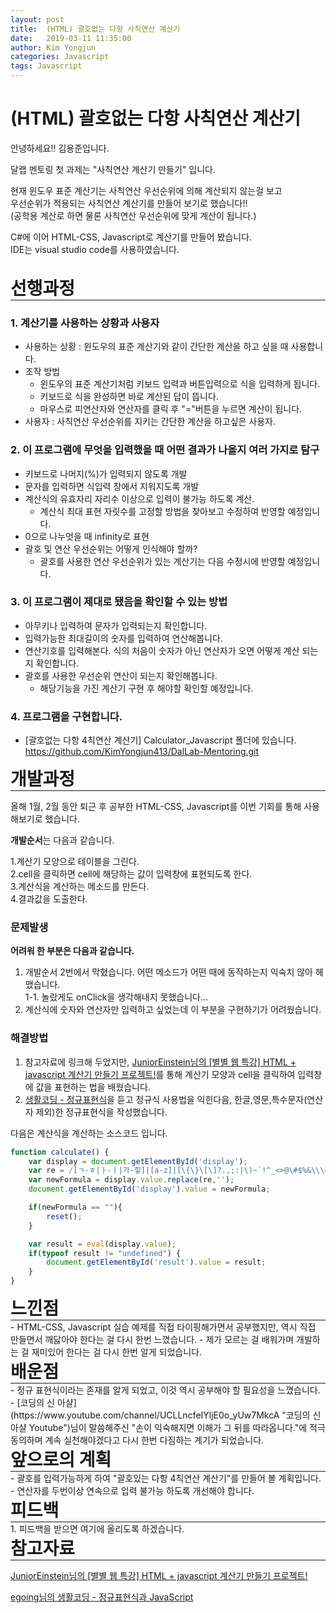 ```yaml
---
layout: post
title:  (HTML) 괄호없는 다항 사칙연산 계산기
date:   2019-03-11 11:35:00
author: Kim Yongjun
categories: Javascript
tags: Javascript
---
```


# (HTML) 괄호없는 다항 사칙연산 계산기

안녕하세요!! 김용준입니다.

달랩 멘토링 첫 과제는 "사칙연산 계산기 만들기" 입니다.  

현재 윈도우 표준 계산기는 사칙연산 우선순위에 의해 계산되지 않는걸 보고   
우선순위가 적용되는 사칙연산 계산기를 만들어 보기로 했습니다!!  
(공학용 계산로 하면 물론 사칙연산 우선순위에 맞게 계산이 됩니다.)


C#에 이어 HTML-CSS, Javascript로 계산기를 만들어 봤습니다.  
IDE는 visual studio code를 사용하였습니다.
<br><br>

<h1 style="margin:0px;"> 선행과정 </h1>
<hr style="height:1px; margin:0px;">


### 1. 계산기를 사용하는 상황과 사용자
- 사용하는 상황 : 윈도우의 표준 계산기와 같이 간단한 계산을 하고 싶을 때 사용합니다.
- 조작 방법
  - 윈도우의 표준 계산기처럼 키보드 입력과 버튼입력으로 식을 입력하게 됩니다.
  - 키보드로 식을 완성하면 바로 계산된 답이 뜹니다.
  - 마우스로 피연산자와 연산자를 클릭 후 "="버튼을 누르면 계산이 됩니다.
- 사용자 : 사칙연산 우선순위를 지키는 간단한 계산을 하고싶은 사용자.

### 2. 이 프로그램에 무엇을 입력했을 때 어떤 결과가 나올지 여러 가지로 탐구
- 키보드로 나머지(%)가 입력되지 않도록 개발
- 문자를 입력하면 식입력 창에서 지워지도록 개발
- 계산식의 유효자리 자리수 이상으로 입력이 불가능 하도록 계산.
  - 계산식 최대 표현 자릿수를 고정할 방법을 찾아보고 수정하여 반영할 예정입니다.
- 0으로 나누엇을 때 infinity로 표현
- 괄호 및 연산 우선순위는 어떻게 인식해야 할까?
  - 괄호를 사용한 연산 우선순위가 있는 계산기는 다음 수정시에 반영할 예정입니다.

### 3. 이 프로그램이 제대로 됐음을 확인할 수 있는 방법
- 아무키나 입력하여 문자가 입력되는지 확인합니다.
- 입력가능한 최대길이의 숫자를 입력하여 연산해봅니다.
- 연산기호를 입력해본다. 식의 처음이 숫자가 아닌 연산자가 오면 어떻게 계산 되는지 확인합니다.
- 괄호를 사용한 우선순위 연산이 되는지 확인해봅니다.
  - 해당기능을 가진 계산기 구현 후 해야할 확인할 예정입니다.

### 4. 프로그램을 구현합니다.
- [괄호없는 다항 4칙연산 계산기] Calculator_Javascript 폴더에 있습니다.<br>
https://github.com/KimYongjun413/DalLab-Mentoring.git

<h1 style="margin:0px;"> 개발과정 </h1>
<hr style="height:1px; margin:0px;">


올해 1월, 2월 동안 퇴근 후 공부한 HTML-CSS, Javascript를 이번 기회를 통해 사용해보기로 했습니다.

<b>개발순서</b>는 다음과 같습니다.

1.계산기 모양으로 테이블을 그린다.  
2.cell을 클릭하면 cell에 해당하는 값이 입력창에 표현되도록 한다.  
3.계산식을 계산하는 메소드를 만든다.  
4.결과값을 도출한다.

### 문제발생
<b>어려워 한 부분은 다음과 같습니다.</b>  
1. 개발순서 2번에서 막혔습니다. 어떤 메소드가 어떤 때에 동작하는지 익숙치 않아 헤맸습니다.  
 1-1. 놀랐게도 onClick을 생각해내지 못했습니다...
2. 계산식에 숫자와 연산자만 입력하고 싶었는데 이 부분을 구현하기가 어려웠습니다.

### 해결방법
1. 참고자료에 링크해 두었지만,  [JuniorEinstein님의 [별별 웹 특강] HTML + javascript 계산기 만들기 프로젝트!](https://cordelia273.space/32 "JuniorEinstein님의 [별별 웹 특강] HTML + javascript 계산기 만들기 프로젝트!")를 통해 계산기 모양과 cell을 클릭하여 입력창에 값을 표현하는 법을 배웠습니다.
2. [생활코딩 - 정규표현식](https://opentutorials.org/course/743/6580 "생활코딩 - 정규표현식")을 듣고 정규식 사용법을 익힌다음, 한글,영문,특수문자(연산자 제외)한 정규표현식을 작성했습니다.

다음은 계산식을 계산하는 소스코드 입니다.
```javascript
function calculate() {            
    var display = document.getElementById('display');            
    var re = /[ㄱ-ㅎ|ㅏ-ㅣ|가-힣]|[a-z]|[\{\}\[\]?.,;:|\)~`!^_<>@\#$%&\\\=\(\'\"]/gi;
    var newFormula = display.value.replace(re,'');
    document.getElementById('display').value = newFormula;

    if(newFormula == ""){
        reset();
    }

    var result = eval(display.value);
    if(typeof result != "undefined") {
        document.getElementById('result').value = result;
    }
}
```


<h1 style="margin:0px;"> 느낀점 </h1>
<hr style="height:1px; margin:0px;">
- HTML-CSS, Javascript 실습 예제를 직접 타이핑해가면서 공부했지만, 역시 직접 만들면서 깨닳아야 한다는 걸 다시 한번 느꼈습니다.
- 제가 모르는 걸 배워가며 개발하는 걸 재미있어 한다는 걸 다시 한번 알게 되었습니다.

<h1 style="margin:0px;"> 배운점 </h1>
<hr style="height:1px; margin:0px;">
- 정규 표현식이라는 존재를 알게 되었고, 이것 역시 공부해야 할 필요성을 느꼈습니다.
- [코딩의 신 아샬](https://www.youtube.com/channel/UCLLncfeIYljE0o_yUw7MkcA "코딩의 신 아샬 Youtube")님이 말씀해주신 "손이 익숙해지면 이해가 그 뒤를 따라옵니다."에 적극 동의하며 계속 실천해야겠다고 다시 한번 다짐하는 계기가 되었습니다.

<h1 style="margin:0px;"> 앞으로의 계획 </h1>
<hr style="height:1px; margin:0px;">
- 괄호를 입력가능하게 하여 "괄호있는 다항 4칙연산 계산기"를 만들어 볼 계획입니다.
- 연산자를 두번이상 연속으로 입력 불가능 하도록 개선해야 합니다.

<h1 style="margin:0px;"> 피드백 </h1>
<hr style="height:1px; margin:0px;">
1. 피드백을 받으면 여기에 올리도록 하겠습니다.

<h1 style="margin:0px;"> 참고자료 </h1>
<hr style="height:1px; margin:0px;">


[JuniorEinstein님의 [별별 웹 특강] HTML + javascript 계산기 만들기 프로젝트!](https://cordelia273.space/32 "JuniorEinstein님의 [별별 웹 특강] HTML + javascript 계산기 만들기 프로젝트!")

[egoing님의 생활코딩 - 정규표현식과 JavaScript](https://opentutorials.org/course/743/6580 "정규표현식과 JavaScript")
